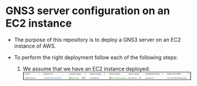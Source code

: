 # GNS3 server configuration on an EC2 instance

- The purpose of this repository is to deploy a GNS3 server on an EC2 instance of AWS.
- To perform the right deployment follow each of the following steps:

    1. We assume that we have an EC2 instance deployed:
        ![](img/ec2.png)